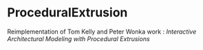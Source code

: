 ProceduralExtrusion
===================

Reimplementation of Tom Kelly and Peter Wonka work : 
*Interactive Architectural Modeling with Procedural Extrusions*

